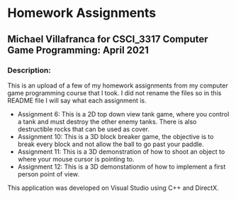 # Homework Assignments
## Michael Villafranca for CSCI_3317 Computer Game Programming: April 2021
### Description:
This is an upload of a few of my homework assignments from my computer game programming course
that I took. I did not rename the files so in this README file I will say what each assignment is.
 
 * Assignment 6: This is a 2D top down view tank game, where you control a tank and must destroy the other enemy tanks. There is also destructible rocks that can be used as cover.
 * Assignment 10: This is a 3D block breaker game, the objective is to break every block and not allow the ball to go past your paddle.
 * Assignment 11: This is a 3D demonstration of how to shoot an object to where your mouse cursor is pointing to.
 * Assignment 12: This is a 3D demonstationm of how to implement a first person point of view.

This application was developed on Visual Studio using C++ and DirectX.
